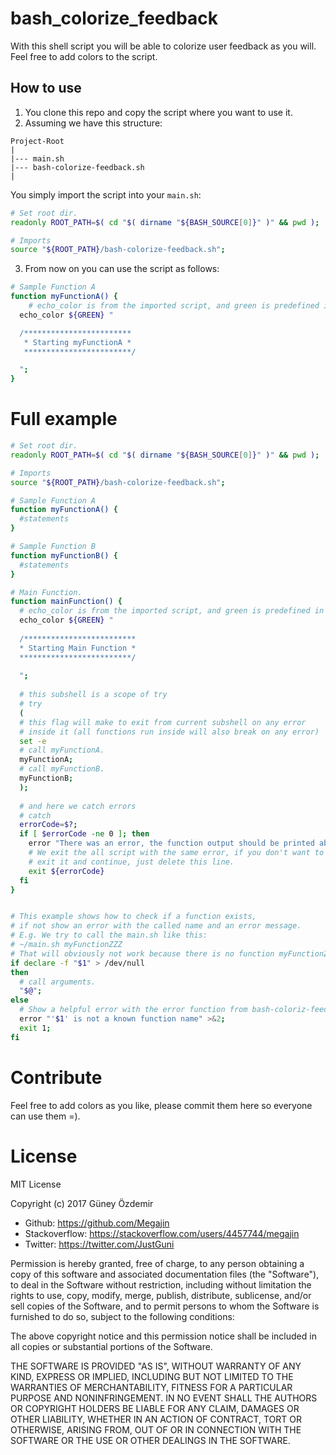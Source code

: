 # bash_colorize_feedback
With this shell script you will be able to colorize user feedback as you will.
Feel free to add colors to the script.

## How to use

1. You clone this repo and copy the script where you want to use it.
2. Assuming we have this structure:
 
```
Project-Root
|
|--- main.sh
|--- bash-colorize-feedback.sh
|
```
You simply import the script into your `main.sh`:

```bash
# Set root dir.
readonly ROOT_PATH=$( cd "$( dirname "${BASH_SOURCE[0]}" )" && pwd );

# Imports
source "${ROOT_PATH}/bash-colorize-feedback.sh";
```
3. From now on you can use the script as follows:

```bash
# Sample Function A
function myFunctionA() {
    # echo_color is from the imported script, and green is predefined in that script.
  echo_color ${GREEN} "

  /************************
   * Starting myFunctionA *
   ************************/

  ";
}
```

# Full example

```bash
# Set root dir.
readonly ROOT_PATH=$( cd "$( dirname "${BASH_SOURCE[0]}" )" && pwd );

# Imports
source "${ROOT_PATH}/bash-colorize-feedback.sh";

# Sample Function A
function myFunctionA() {
  #statements
}

# Sample Function B
function myFunctionB() {
  #statements
}

# Main Function.
function mainFunction() {
  # echo_color is from the imported script, and green is predefined in that script.
  echo_color ${GREEN} "
  
  /*************************
  * Starting Main Function *
  *************************/
  
  ";
  
  # this subshell is a scope of try
  # try
  (
  # this flag will make to exit from current subshell on any error
  # inside it (all functions run inside will also break on any error)
  set -e
  # call myFunctionA.
  myFunctionA;
  # call myFunctionB.
  myFunctionB;
  );
  
  # and here we catch errors
  # catch
  errorCode=$?;
  if [ $errorCode -ne 0 ]; then
    error "There was an error, the function output should be printed above.";
    # We exit the all script with the same error, if you don't want to
    # exit it and continue, just delete this line.
    exit ${errorCode}
  fi
}


# This example shows how to check if a function exists,
# if not show an error with the called name and an error message.
# E.g. We try to call the main.sh like this:
# ~/main.sh myFunctionZZZ 
# That will obviously not work because there is no function myFunctionZZZ.
if declare -f "$1" > /dev/null
then
  # call arguments.
  "$@";
else
  # Show a helpful error with the error function from bash-coloriz-feedback.sh
  error "'$1' is not a known function name" >&2;
  exit 1;
fi
```

# Contribute

Feel free to add colors as you like, please commit them here so everyone can use them =).

# License

MIT License

Copyright (c) 2017 Güney Özdemir

- Github: https://github.com/Megajin
- Stackoverflow: https://stackoverflow.com/users/4457744/megajin
- Twitter: https://twitter.com/JustGuni

Permission is hereby granted, free of charge, to any person obtaining a copy
of this software and associated documentation files (the "Software"), to deal
in the Software without restriction, including without limitation the rights
to use, copy, modify, merge, publish, distribute, sublicense, and/or sell
copies of the Software, and to permit persons to whom the Software is
furnished to do so, subject to the following conditions:

The above copyright notice and this permission notice shall be included in all
copies or substantial portions of the Software.

THE SOFTWARE IS PROVIDED "AS IS", WITHOUT WARRANTY OF ANY KIND, EXPRESS OR
IMPLIED, INCLUDING BUT NOT LIMITED TO THE WARRANTIES OF MERCHANTABILITY,
FITNESS FOR A PARTICULAR PURPOSE AND NONINFRINGEMENT. IN NO EVENT SHALL THE
AUTHORS OR COPYRIGHT HOLDERS BE LIABLE FOR ANY CLAIM, DAMAGES OR OTHER
LIABILITY, WHETHER IN AN ACTION OF CONTRACT, TORT OR OTHERWISE, ARISING FROM,
OUT OF OR IN CONNECTION WITH THE SOFTWARE OR THE USE OR OTHER DEALINGS IN THE
SOFTWARE.
